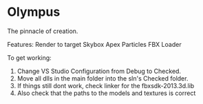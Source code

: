 Olympus
=======

The pinnacle of creation.

Features:
Render to target
Skybox
Apex Particles
FBX Loader

To get working:
1. Change VS Studio Configuration from Debug to Checked.
2. Move all dlls in the main folder into the sln's Checked folder.
3. If things still dont work, check linker for the fbxsdk-2013.3d.lib
4. Also check that the paths to the models and textures is correct
